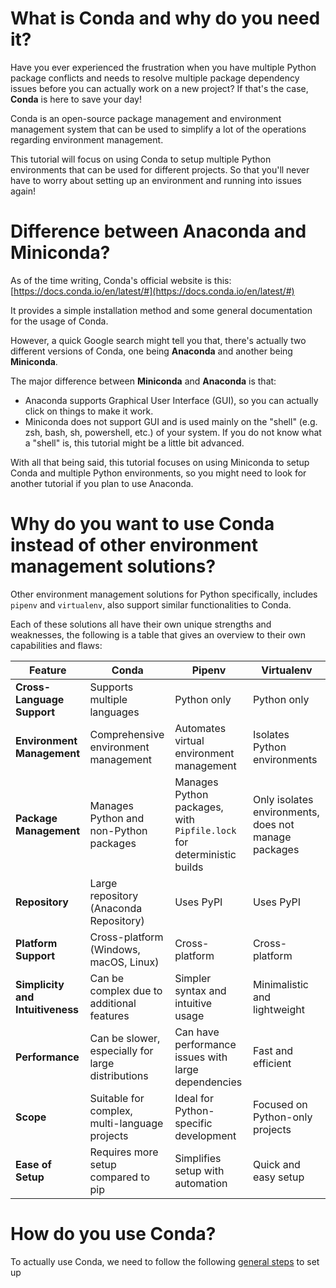 # What is Conda and why do you need it? 

Have you ever experienced the frustration when you have multiple Python package conflicts and needs to resolve multiple package dependency issues before you can actually work on a new project? If that's the case, **Conda** is here to save your day!  

Conda is an open-source package management and environment management system that can be used to simplify a lot of the operations regarding environment management. 

This tutorial will focus on using Conda to setup multiple Python environments that can be used for different projects. So that you'll never have to worry about setting up an environment and running into issues again!

# Difference between Anaconda and Miniconda?

As of the time writing, Conda's official website is this: [https://docs.conda.io/en/latest/#](https://docs.conda.io/en/latest/#)

It provides a simple installation method and some general documentation for the usage of Conda. 

However, a quick Google search might tell you that, there's actually two different versions of Conda, one being **Anaconda** and another being **Miniconda**. 

The major difference between **Miniconda** and **Anaconda** is that: 

- Anaconda supports Graphical User Interface (GUI), so you can actually click on things to make it work. 
- Miniconda does not support GUI and is used mainly on the "shell" (e.g. zsh, bash, sh, powershell, etc.) of your system. If you do not know what a "shell" is, this tutorial might be a little bit advanced. 

With all that being said, this tutorial focuses on using Miniconda to setup Conda and multiple Python environments, so you might need to look for another tutorial if you plan to use Anaconda.

# Why do you want to use Conda instead of other environment management solutions? 

Other environment management solutions for Python specifically, includes `pipenv` and `virtualenv`, also support similar functionalities to Conda. 

Each of these solutions all have their own unique strengths and weaknesses, the following is a table that gives an overview to their own capabilities and flaws: 

| Feature | Conda | Pipenv | Virtualenv |
|---------|-------|--------|------------|
| **Cross-Language Support** | Supports multiple languages | Python only | Python only |
| **Environment Management** | Comprehensive environment management | Automates virtual environment management | Isolates Python environments |
| **Package Management** | Manages Python and non-Python packages | Manages Python packages, with `Pipfile.lock` for deterministic builds | Only isolates environments, does not manage packages |
| **Repository** | Large repository (Anaconda Repository) | Uses PyPI | Uses PyPI |
| **Platform Support** | Cross-platform (Windows, macOS, Linux) | Cross-platform | Cross-platform |
| **Simplicity and Intuitiveness** | Can be complex due to additional features | Simpler syntax and intuitive usage | Minimalistic and lightweight |
| **Performance** | Can be slower, especially for large distributions | Can have performance issues with large dependencies | Fast and efficient |
| **Scope** | Suitable for complex, multi-language projects | Ideal for Python-specific development | Focused on Python-only projects |
| **Ease of Setup** | Requires more setup compared to pip | Simplifies setup with automation | Quick and easy setup |

# How do you use Conda?

To actually use Conda, we need to follow the following [general steps](./Setup_Conda.md) to set up
